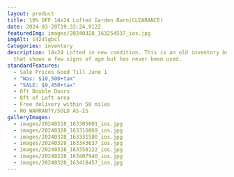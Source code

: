 ```yaml
---
layout: product
title: 10% OFF 14x24 Lofted Garden Barn(CLEARANCE)
date: 2024-03-28T19:33:24.912Z
featuredImg: images/20240328_163254537_ios.jpg
imgAlt: 1424lgbcl
Categories: inventory
description: 14x24 Lofted in new condition. This is an old inventory building
  that shows a few signs of age but has never been used.
standardFeatures:
  - Sale Prices Good Till June 1
  - "Was: $10,500+tax"
  - "SALE: $9,450+tax"
  - 6ft Double Doors
  - 8ft of Loft area
  - Free delivery within 50 miles
  - NO WARRANTY/SOLD AS-IS
galleryImages:
  - images/20240328_163305001_ios.jpg
  - images/20240328_163316069_ios.jpg
  - images/20240328_163331580_ios.jpg
  - images/20240328_163343637_ios.jpg
  - images/20240328_163358122_ios.jpg
  - images/20240328_163407940_ios.jpg
  - images/20240328_163418457_ios.jpg
---
```

